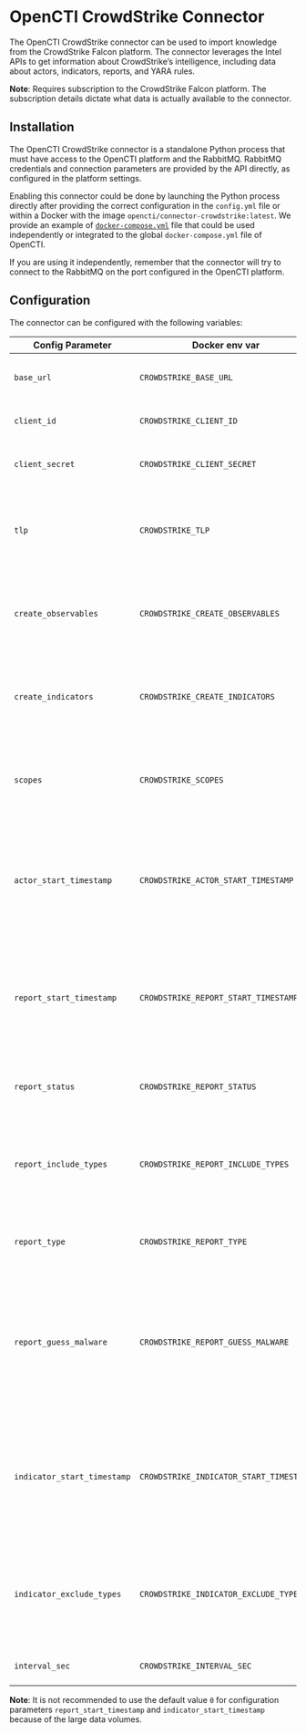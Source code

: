 # OpenCTI CrowdStrike Connector

The OpenCTI CrowdStrike connector can be used to import knowledge from the CrowdStrike
Falcon platform. The connector leverages the Intel APIs to get information about
CrowdStrike’s intelligence, including data about actors, indicators, reports, and YARA
rules.

**Note**: Requires subscription to the CrowdStrike Falcon platform. The subscription
details dictate what data is actually available to the connector.

## Installation

The OpenCTI CrowdStrike connector is a standalone Python process that must have access
to the OpenCTI platform and the RabbitMQ. RabbitMQ credentials and connection parameters
are provided by the API directly, as configured in the platform settings.

Enabling this connector could be done by launching the Python process directly after
providing the correct configuration in the `config.yml` file or within a Docker with
the image `opencti/connector-crowdstrike:latest`. We provide an example of
[`docker-compose.yml`](docker-compose.yml) file that could be used independently or
integrated to the global `docker-compose.yml` file of OpenCTI.

If you are using it independently, remember that the connector will try to connect to
the RabbitMQ on the port configured in the OpenCTI platform.

## Configuration

The connector can be configured with the following variables:

| Config Parameter            | Docker env var                          | Default                                             | Description                                                                                               |
| --------------------------- | --------------------------------------- | --------------------------------------------------- | --------------------------------------------------------------------------------------------------------- |
| `base_url`                  | `CROWDSTRIKE_BASE_URL`                  | `https://api.crowdstrike.com`                       | The base URL for the CrowdStrike APIs.                                                                    |
| `client_id`                 | `CROWDSTRIKE_CLIENT_ID`                 | `ChangeMe`                                          | The CrowdStrike API client ID.                                                                            |
| `client_secret`             | `CROWDSTRIKE_CLIENT_SECRET`             | `ChangeMe`                                          | The CrowdStrike API client secret.                                                                        |
| `tlp`                       | `CROWDSTRIKE_TLP`                       | `Amber`                                             | The TLP marking used for the imported objects in the OpenCTI.                                             |
| `create_observables`        | `CROWDSTRIKE_CREATE_OBSERVABLES`        | `true`                                              | If true then observables will be created from the CrowdStrike indicators.                                 |
| `create_indicators`         | `CROWDSTRIKE_CREATE_INDICATORS`         | `true`                                              | If true then indicators will be created from the CrowdStrike indicators.                                  |
| `scopes`                    | `CROWDSTRIKE_SCOPES`                    | `actor,report,indicator,yara_master`                | The scopes defines what data will be imported from the CrowdStrike.                                       |
| `actor_start_timestamp`     | `CROWDSTRIKE_ACTOR_START_TIMESTAMP`     | `0`                                                 | The Actors created after this timestamp will be imported. Timestamp in UNIX Epoch time, UTC.              |
| `report_start_timestamp`    | `CROWDSTRIKE_REPORT_START_TIMESTAMP`    | `0`                                                 | The Reports created after this timestamp will be imported. Timestamp in UNIX Epoch time, UTC.             |
| `report_status`             | `CROWDSTRIKE_REPORT_STATUS`             | `New`                                               | The status of imported reports in the OpenCTI.                                                            |
| `report_include_types`      | `CROWDSTRIKE_REPORT_INCLUDE_TYPES`      | `notice,tipper,intelligence report,periodic report` | The types of Reports included in the import. The types are defined by the CrowdStrike.                    |
| `report_type`               | `CROWDSTRIKE_REPORT_TYPE`               | `Threat Report`                                     | The type of imported reports in the OpenCTI.                                                              |
| `report_guess_malware`      | `CROWDSTRIKE_REPORT_GUESS_MALWARE`      | `false`                                             | The Report tags are used to guess (queries malwares in the OpenCTI) malwares related to the given Report. |
| `indicator_start_timestamp` | `CROWDSTRIKE_INDICATOR_START_TIMESTAMP` | `0`                                                 | The Indicators published after this timestamp will be imported. Timestamp in UNIX Epoch time, UTC.        |
| `indicator_exclude_types`   | `CROWDSTRIKE_INDICATOR_EXCLUDE_TYPES`   | `hash_ion,hash_md5,hash_sha1`                       | The types of Indicators excluded from the import. The types are defined by the CrowdStrike.               |
| `interval_sec`              | `CROWDSTRIKE_INTERVAL_SEC`              | `1800`                                              | The import interval in seconds.                                                                           |

**Note**: It is not recommended to use the default value `0` for configuration parameters `report_start_timestamp` and `indicator_start_timestamp` because of the large data volumes.
